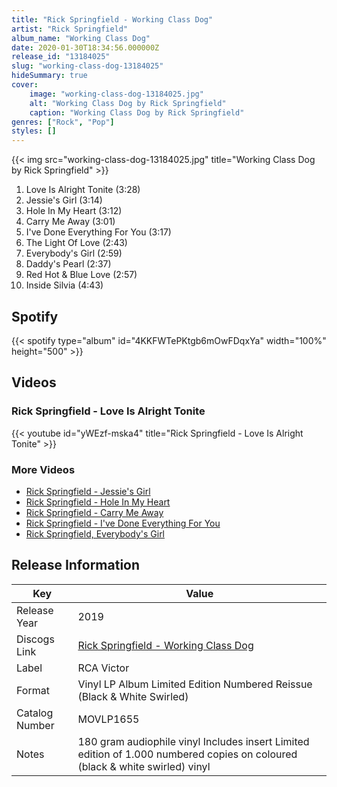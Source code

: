 ```yaml
---
title: "Rick Springfield - Working Class Dog"
artist: "Rick Springfield"
album_name: "Working Class Dog"
date: 2020-01-30T18:34:56.000000Z
release_id: "13184025"
slug: "working-class-dog-13184025"
hideSummary: true
cover:
    image: "working-class-dog-13184025.jpg"
    alt: "Working Class Dog by Rick Springfield"
    caption: "Working Class Dog by Rick Springfield"
genres: ["Rock", "Pop"]
styles: []
---
```


{{< img src="working-class-dog-13184025.jpg" title="Working Class Dog by Rick Springfield" >}}

<!-- section break -->

1. Love Is Alright Tonite (3:28)
2. Jessie's Girl (3:14)
3. Hole In My Heart (3:12)
4. Carry Me Away (3:01)
5. I've Done Everything For You (3:17)
6. The Light Of Love (2:43)
7. Everybody's Girl (2:59)
8. Daddy's Pearl (2:37)
9. Red Hot & Blue Love (2:57)
10. Inside Silvia (4:43)

<!-- section break -->


## Spotify
{{< spotify type="album" id="4KKFWTePKtgb6mOwFDqxYa" width="100%" height="500" >}}



## Videos
### Rick Springfield - Love Is Alright Tonite
{{< youtube id="yWEzf-mska4" title="Rick Springfield - Love Is Alright Tonite" >}}<br>

### More Videos

- [Rick Springfield - Jessie's Girl](https://www.youtube.com/watch?v=qYkbTyHXwbs)
- [Rick Springfield - Hole In My Heart](https://www.youtube.com/watch?v=L91VibZWTlM)
- [Rick Springfield - Carry Me Away](https://www.youtube.com/watch?v=l_zTiqAFRl0)
- [Rick Springfield - I've Done Everything For You](https://www.youtube.com/watch?v=h0zwYNPPD2g)
- [Rick Springfield, Everybody's Girl](https://www.youtube.com/watch?v=YV_O-_LAQj8)


## Release Information
|  Key           | Value                                                |
| ---------------| ---------------------------------------------------- |
| Release Year   | 2019                                   |
| Discogs Link   | [Rick Springfield - Working Class Dog](https://www.discogs.com/release/13184025-Rick-Springfield-Working-Class-Dog) |
| Label          | RCA Victor |
| Format         | Vinyl LP Album Limited Edition Numbered Reissue (Black & White Swirled) |
| Catalog Number | MOVLP1655 |
| Notes | 180 gram audiophile vinyl Includes insert Limited edition of 1.000 numbered copies on coloured (black & white swirled) vinyl |
